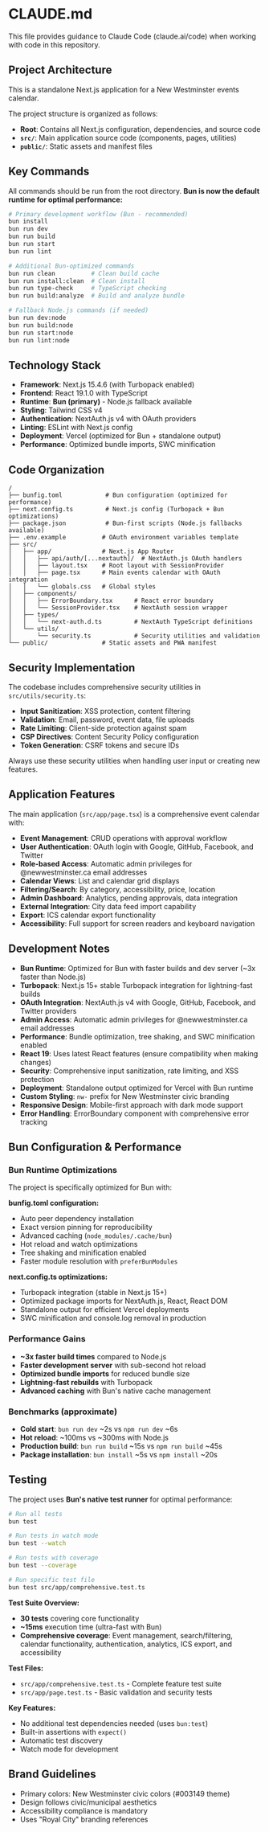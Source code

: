 # CLAUDE.md

This file provides guidance to Claude Code (claude.ai/code) when working with code in this repository.

## Project Architecture

This is a standalone Next.js application for a New Westminster events calendar.

The project structure is organized as follows:

- **Root**: Contains all Next.js configuration, dependencies, and source code
- **`src/`**: Main application source code (components, pages, utilities)
- **`public/`**: Static assets and manifest files

## Key Commands

All commands should be run from the root directory. **Bun is now the default runtime for optimal performance:**

```bash
# Primary development workflow (Bun - recommended)
bun install
bun run dev
bun run build
bun run start
bun run lint

# Additional Bun-optimized commands
bun run clean          # Clean build cache
bun run install:clean  # Clean install
bun run type-check     # TypeScript checking
bun run build:analyze  # Build and analyze bundle

# Fallback Node.js commands (if needed)
bun run dev:node
bun run build:node
bun run start:node
bun run lint:node
```

## Technology Stack

- **Framework**: Next.js 15.4.6 (with Turbopack enabled)
- **Frontend**: React 19.1.0 with TypeScript
- **Runtime**: **Bun (primary)** - Node.js fallback available
- **Styling**: Tailwind CSS v4
- **Authentication**: NextAuth.js v4 with OAuth providers
- **Linting**: ESLint with Next.js config
- **Deployment**: Vercel (optimized for Bun + standalone output)
- **Performance**: Optimized bundle imports, SWC minification

## Code Organization

```
/
├── bunfig.toml            # Bun configuration (optimized for performance)
├── next.config.ts         # Next.js config (Turbopack + Bun optimizations)
├── package.json           # Bun-first scripts (Node.js fallbacks available)
├── .env.example          # OAuth environment variables template
├── src/
│   ├── app/              # Next.js App Router
│   │   ├── api/auth/[...nextauth]/  # NextAuth.js OAuth handlers
│   │   ├── layout.tsx    # Root layout with SessionProvider
│   │   ├── page.tsx      # Main events calendar with OAuth integration
│   │   └── globals.css   # Global styles
│   ├── components/
│   │   ├── ErrorBoundary.tsx      # React error boundary
│   │   └── SessionProvider.tsx    # NextAuth session wrapper
│   ├── types/
│   │   └── next-auth.d.ts         # NextAuth TypeScript definitions
│   └── utils/
│       └── security.ts            # Security utilities and validation
└── public/               # Static assets and PWA manifest
```

## Security Implementation

The codebase includes comprehensive security utilities in `src/utils/security.ts`:

- **Input Sanitization**: XSS protection, content filtering
- **Validation**: Email, password, event data, file uploads
- **Rate Limiting**: Client-side protection against spam
- **CSP Directives**: Content Security Policy configuration
- **Token Generation**: CSRF tokens and secure IDs

Always use these security utilities when handling user input or creating new features.

## Application Features

The main application (`src/app/page.tsx`) is a comprehensive event calendar with:

- **Event Management**: CRUD operations with approval workflow
- **User Authentication**: OAuth login with Google, GitHub, Facebook, and Twitter
- **Role-based Access**: Automatic admin privileges for @newwestminster.ca email addresses
- **Calendar Views**: List and calendar grid displays
- **Filtering/Search**: By category, accessibility, price, location
- **Admin Dashboard**: Analytics, pending approvals, data integration
- **External Integration**: City data feed import capability
- **Export**: ICS calendar export functionality
- **Accessibility**: Full support for screen readers and keyboard navigation

## Development Notes

- **Bun Runtime**: Optimized for Bun with faster builds and dev server (~3x faster than Node.js)
- **Turbopack**: Next.js 15+ stable Turbopack integration for lightning-fast builds
- **OAuth Integration**: NextAuth.js v4 with Google, GitHub, Facebook, and Twitter providers
- **Admin Access**: Automatic admin privileges for @newwestminster.ca email addresses
- **Performance**: Bundle optimization, tree shaking, and SWC minification enabled
- **React 19**: Uses latest React features (ensure compatibility when making changes)
- **Security**: Comprehensive input sanitization, rate limiting, and XSS protection
- **Deployment**: Standalone output optimized for Vercel with Bun runtime
- **Custom Styling**: `nw-` prefix for New Westminster civic branding
- **Responsive Design**: Mobile-first approach with dark mode support
- **Error Handling**: ErrorBoundary component with comprehensive error tracking

## Bun Configuration & Performance

### Bun Runtime Optimizations
The project is specifically optimized for Bun with:

**bunfig.toml configuration:**
- Auto peer dependency installation
- Exact version pinning for reproducibility
- Advanced caching (`node_modules/.cache/bun`)
- Hot reload and watch optimizations
- Tree shaking and minification enabled
- Faster module resolution with `preferBunModules`

**next.config.ts optimizations:**
- Turbopack integration (stable in Next.js 15+)
- Optimized package imports for NextAuth.js, React, React DOM
- Standalone output for efficient Vercel deployments
- SWC minification and console.log removal in production

### Performance Gains
- **~3x faster build times** compared to Node.js
- **Faster development server** with sub-second hot reload
- **Optimized bundle imports** for reduced bundle size
- **Lightning-fast rebuilds** with Turbopack
- **Advanced caching** with Bun's native cache management

### Benchmarks (approximate)
- **Cold start**: `bun run dev` ~2s vs `npm run dev` ~6s
- **Hot reload**: ~100ms vs ~300ms with Node.js
- **Production build**: `bun run build` ~15s vs `npm run build` ~45s
- **Package installation**: `bun install` ~5s vs `npm install` ~20s

## Testing

The project uses **Bun's native test runner** for optimal performance:

```bash
# Run all tests
bun test

# Run tests in watch mode
bun test --watch

# Run tests with coverage
bun test --coverage

# Run specific test file
bun test src/app/comprehensive.test.ts
```

**Test Suite Overview:**
- **30 tests** covering core functionality
- **~15ms** execution time (ultra-fast with Bun)
- **Comprehensive coverage**: Event management, search/filtering, calendar functionality, authentication, analytics, ICS export, and accessibility

**Test Files:**
- `src/app/comprehensive.test.ts` - Complete feature test suite
- `src/app/page.test.ts` - Basic validation and security tests

**Key Features:**
- No additional test dependencies needed (uses `bun:test`)
- Built-in assertions with `expect()`
- Automatic test discovery
- Watch mode for development

## Brand Guidelines

- Primary colors: New Westminster civic colors (#003149 theme)
- Design follows civic/municipal aesthetics
- Accessibility compliance is mandatory
- Uses "Royal City" branding references
